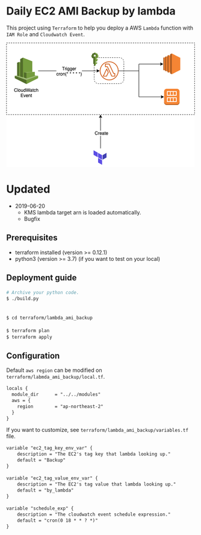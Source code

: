 # Daily EC2 AMI Backup by lambda

This project using `Terraform` to help you deploy a AWS `Lambda` function with `IAM Role` and `Cloudwatch Event`.  

![simple darchitecture](./img/simple-architecture.png)

# Updated
* 2019-06-20 
  * KMS lambda target arn is loaded automatically.
  * Bugfix

## Prerequisites
* terraform installed (version >= 0.12.1)
* python3 (version >= 3.7) (if you want to test on your local)

## Deployment guide
```bash
# Archive your python code.
$ ./build.py


$ cd terraform/lambda_ami_backup

$ terraform plan
$ terraform apply 
```

## Configuration
Default `aws region` can be modified on `terraform/labmda_ami_backup/local.tf`.

```text
locals {
  module_dir      = "../../modules"
  aws = {
    region        = "ap-northeast-2"
  }
}
```

If you want to customize, see `terraform/lambda_ami_backup/variables.tf` file.

```text
variable "ec2_tag_key_env_var" {
    description = "The EC2's tag key that lambda looking up."
    default = "Backup"
}   

variable "ec2_tag_value_env_var" {
    description = "The EC2's tag value that lambda looking up."
    default = "by_lambda"
}

variable "schedule_exp" {
    description = "The cloudwatch event schedule expression."
    default = "cron(0 18 * * ? *)"
}
```
